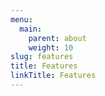 ```yaml
---
menu:
  main:
    parent: about
    weight: 10
slug: features
title: Features
linkTitle: Features
---
```

